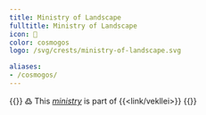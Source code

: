```yaml
---
title: Ministry of Landscape
fulltitle: Ministry of Landscape
icon: 🌋
color: cosmogos
logo: /svg/crests/ministry-of-landscape.svg

aliases:
- /cosmogos/
---
```

{{<note>}}
߷ This *[ministry](/ministries/)* is part of {{<link/vekllei>}}
{{</note>}}